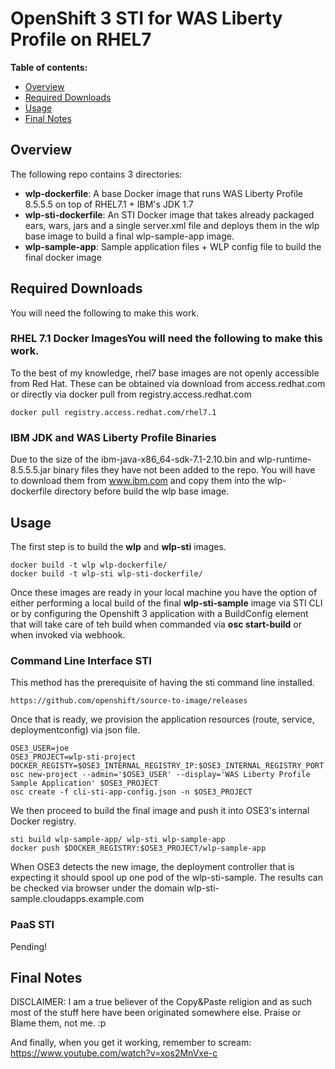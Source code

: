 # OpenShift 3 STI for WAS Liberty Profile on RHEL7  

**Table of contents:**

* [Overview](#overview)
* [Required Downloads](#requirememts)
* [Usage](#usage)
* [Final Notes](#final)

## Overview

The following repo contains 3 directories:

* **wlp-dockerfile**: A base Docker image that runs WAS Liberty Profile 8.5.5.5 on top of RHEL7.1 + IBM's JDK 1.7
* **wlp-sti-dockerfile**: An STI Docker image that takes already packaged ears, wars, jars and a single server.xml file and deploys them in the wlp base image to build a final wlp-sample-app image. 
* **wlp-sample-app**: Sample application files + WLP config file to build the final docker image 

## Required Downloads

You will need the following to make this work.

### RHEL 7.1 Docker ImagesYou will need the following to make this work. 

To the best of my knowledge, rhel7 base images are not openly accessible from Red Hat. These can be obtained via download from access.redhat.com or directly via docker pull from registry.access.redhat.com

    docker pull registry.access.redhat.com/rhel7.1

### IBM JDK and WAS Liberty Profile Binaries

Due to the size of the ibm-java-x86_64-sdk-7.1-2.10.bin and wlp-runtime-8.5.5.5.jar binary files they have not been added to the repo. You will have to download them from www.ibm.com and copy them into the wlp-dockerfile directory before build the wlp base image.

## Usage

The first step is to build the **wlp** and **wlp-sti** images. 

    docker build -t wlp wlp-dockerfile/
    docker build -t wlp-sti wlp-sti-dockerfile/

Once these images are ready in your local machine you have the option of either performing a local build of the final **wlp-sti-sample** image via STI CLI or by configuring the Openshift 3 application with a BuildConfig element that will take care of teh build when commanded via **osc start-build** or when invoked via webhook.  

### Command Line Interface STI

This method has the prerequisite of having the sti command line installed. 

    https://github.com/openshift/source-to-image/releases  

Once that is ready, we provision the application resources (route, service, deploymentconfig) via json file.

    OSE3_USER=joe
    OSE3_PROJECT=wlp-sti-project
    DOCKER_REGISTY=$OSE3_INTERNAL_REGISTRY_IP:$OSE3_INTERNAL_REGISTRY_PORT
    osc new-project --admin='$OSE3_USER' --display='WAS Liberty Profile Sample Application' $OSE3_PROJECT
    osc create -f cli-sti-app-config.json -n $OSE3_PROJECT

We then proceed to build the final image and push it into OSE3's internal Docker registry.  

    sti build wlp-sample-app/ wlp-sti wlp-sample-app   
    docker push $DOCKER_REGISTRY:$OSE3_PROJECT/wlp-sample-app

When OSE3 detects the new image, the deployment controller that is expecting it should spool up one pod of the wlp-sti-sample. The results can be checked via browser under the domain wlp-sti-sample.cloudapps.example.com 

### PaaS STI

Pending!

## Final Notes 

DISCLAIMER: I am a true believer of the Copy&Paste religion and as such most of the stuff here have been originated somewhere else. Praise or Blame them, not me. :p  

And finally, when you get it working, remember to scream: https://www.youtube.com/watch?v=xos2MnVxe-c

